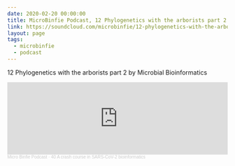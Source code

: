 ```yaml
---
date: 2020-02-20 00:00:00
title: MicroBinfie Podcast, 12 Phylogenetics with the arborists part 2
link: https://soundcloud.com/microbinfie/12-phylogenetics-with-the-arborists-part2
layout: page
tags:
  - microbinfie
  - podcast
---
```

12 Phylogenetics with the arborists part 2 by Microbial Bioinformatics

<iframe width="100%" height="166" scrolling="no" frameborder="no" allow="autoplay" src="https://w.soundcloud.com/player/?url=https%3A//api.soundcloud.com/tracks/719460007&color=%23ff5500&auto_play=false&hide_related=false&show_comments=true&show_user=true&show_reposts=false&show_teaser=false"></iframe><div style="font-size: 10px; color: #cccccc;line-break: anywhere;word-break: normal;overflow: hidden;white-space: nowrap;text-overflow: ellipsis; font-family: Interstate,Lucida Grande,Lucida Sans Unicode,Lucida Sans,Garuda,Verdana,Tahoma,sans-serif;font-weight: 100;"><a href="https://soundcloud.com/microbinfie" title="Micro Binfie Podcast" target="_blank" style="color: #cccccc; text-decoration: none;">Micro Binfie Podcast</a> · <a href="https://soundcloud.com/microbinfie/40-a-crash-course-in-sars-cov-2-bioinformatics" title="12 Phylogenetics with the arborists part 2" target="_blank" style="color: #cccccc; text-decoration: none;">40 A crash course in SARS-CoV-2 bioinformatics</a></div>
